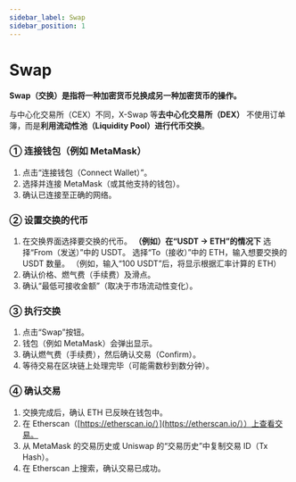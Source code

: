 ```yaml
---
sidebar_label: Swap
sidebar_position: 1
---
```


# Swap

**Swap（交换）是指将一种加密货币兑换成另一种加密货币的操作。**

与中心化交易所（CEX）不同，X-Swap 等**去中心化交易所（DEX）** 不使用订单簿，而是**利用流动性池（Liquidity Pool）进行代币交换**。

### **① 连接钱包（例如 MetaMask）**

1. 点击“连接钱包（Connect Wallet）”。
2. 选择并连接 MetaMask（或其他支持的钱包）。
3. 确认已连接至正确的网络。

### **② 设置交换的代币**

1. 在交换界面选择要交换的代币。
**（例如）在“USDT → ETH”的情况下**
选择“From（发送）”中的 USDT。
选择“To（接收）”中的 ETH，输入想要交换的 USDT 数量。
（例如，输入“100 USDT”后，将显示根据汇率计算的 ETH）
2. 确认价格、燃气费（手续费）及滑点。
3. 确认“最低可接收金额”（取决于市场流动性变化）。

### **③ 执行交换**

1. 点击“Swap”按钮。
2. 钱包（例如 MetaMask）会弹出显示。
3. 确认燃气费（手续费），然后确认交易（Confirm）。
4. 等待交易在区块链上处理完毕（可能需数秒到数分钟）。

### **④ 确认交易**

1. 交换完成后，确认 ETH 已反映在钱包中。
2. 在 Etherscan（[https://etherscan.io/）](https://etherscan.io/））上查看交易。
3. 从 MetaMask 的交易历史或 Uniswap 的“交易历史”中复制交易 ID（Tx Hash）。
4. 在 Etherscan 上搜索，确认交易已成功。